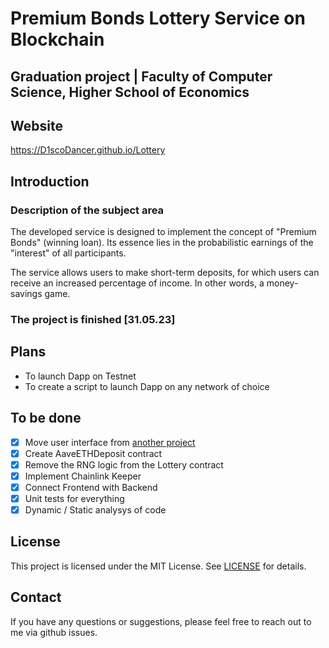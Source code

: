 # Premium Bonds Lottery Service on Blockchain
## Graduation project | Faculty of Computer Science, Higher School of Economics

## Website
https://D1scoDancer.github.io/Lottery

## Introduction
### Description of the subject area
The developed service is designed to implement the concept of "Premium Bonds" (winning loan). Its essence lies in the probabilistic earnings of the "interest" of all participants.

The service allows users to make short-term deposits, for which users can receive an increased percentage of income. In other words, a money-savings game.

### **The project is finished [31.05.23]** 

## Plans
- To launch Dapp on Testnet
- To create a script to launch Dapp on any network of choice

## To be done
- [x] Move user interface from [another project](https://github.com/D1scoDancer/lottery-ui)
- [x] Create AaveETHDeposit contract
- [x] Remove the RNG logic from the Lottery contract
- [x] Implement Chainlink Keeper
- [x] Connect Frontend with Backend
- [x] Unit tests for everything
- [x] Dynamic / Static analysys of code 

## License
This project is licensed under the MIT License. See [LICENSE](LICENSE) for details.

## Contact
If you have any questions or suggestions, please feel free to reach out to me via github issues.
